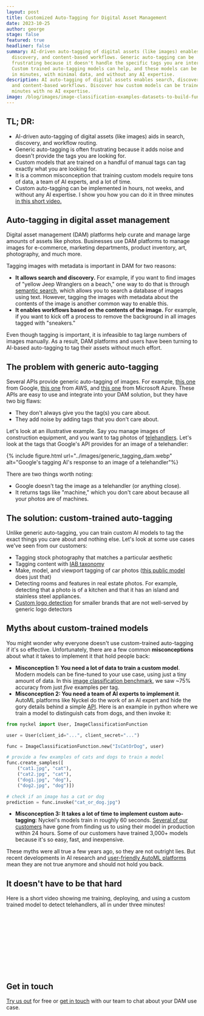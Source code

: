 ```yaml
---
layout: post
title: Customized Auto-Tagging for Digital Asset Management
date: 2023-10-25
author: george
stage: false
featured: true
headliner: false
summary: AI-driven auto-tagging of digital assets (like images) enables search,
  discovery, and content-based workflows. Generic auto-tagging can be
  frustrating because it doesn't handle the specific tags you are interested in.
  Custom trained auto-tagging models can help, and these models can be trained
  in minutes, with minimal data, and without any AI expertise.
description: AI auto-tagging of digital assets enables search, discovery,
  and content-based workflows. Discover how custom models can be trained in
  minutes with no AI expertise.
image: /blog/images/image-classification-examples-datasets-to-build-functions.webp
---
```

## TL; DR:

* AI-driven auto-tagging of digital assets (like images) aids in search, discovery, and workflow routing.
* Generic auto-tagging is often frustrating because it adds noise and doesn't provide the tags you are looking for. 
* Custom models that are trained on a handful of manual tags can tag exactly what you are looking for.
* It is a common misconception that training custom models require tons of data, a team of AI experts, and a lot of time.
* Custom auto-tagging can be implemented in hours, not weeks, and without any AI expertise. I show you how you can do it in three minutes [in this short video.](https://www.loom.com/share/b71afe551eab40e3ab8baefd1f86a16a?sid=e54f559e-91c2-4f69-91c6-6c0e056e06f0)

## Auto-tagging in digital asset management

Digital asset management (DAM) platforms help curate and manage large amounts of assets like photos. Businesses use DAM platforms to manage images for e-commerce, marketing departments, product inventory, art, photography, and much more.

Tagging images with metadata is important in DAM for two reasons:

* **It allows search and discovery.** For example, if you want to find images of "yellow Jeep Wranglers on a beach," one way to do that is through [semantic search](https://www.nyckel.com/semantic-image-search), which allows you to search a database of images using text. However, tagging the images with metadata about the contents of the image is another common way to enable this.
* **It enables workflows based on the contents of the image.** For example, if you want to kick off a process to remove the background in all images tagged with "sneakers."

Even though tagging is important, it is infeasible to tag large numbers of images manually. As a result, DAM platforms and users have been turning to AI-based auto-tagging to tag their assets without much effort.

## The problem with generic auto-tagging

Several APIs provide generic auto-tagging of images. For example, [this one](https://cloud.google.com/vision/docs/drag-and-drop) from Google, [this one](https://aws.amazon.com/rekognition/image-features/) from AWS, and [this one](https://portal.vision.cognitive.azure.com/demo/generic-image-tagging) from Microsoft Azure. These APIs are easy to use and integrate into your DAM solution, but they have two big flaws:

* They don't always give you the tag(s) you care about.
* They add noise by adding tags that you don't care about.

Let's look at an illustrative example. Say you manage images of construction equipment, and you want to tag photos of [telehandlers](https://en.wikipedia.org/wiki/Telescopic_handler). Let's look at the tags that Google's API provides for an image of a telehandler:

{% include figure.html url="../images/generic_tagging_dam.webp" alt="Google's tagging AI's response to an image of a telehandler"%}

There are two things worth noting:

* Google doesn't tag the image as a telehandler (or anything close).
* It returns tags like "machine," which you don't care about because all your photos are of machines.

## The solution: custom-trained auto-tagging

Unlike generic auto-tagging, you can train custom AI models to tag the exact things you care about and nothing else. Let's look at some use cases we've seen from our customers:

* Tagging stock photography that matches a particular aesthetic
* Tagging content with [IAB taxonomy](https://www.nyckel.com/blog/iab-classification/)
* Make, model, and viewport tagging of car photos ([this public model](https://www.nyckel.com/public-functions/vehicle-models-image-classifier) does just that)[](https://www.nyckel.com/public-functions/vehicle-models-image-classifier)
* Detecting rooms and features in real estate photos. For example, detecting that a photo is of a kitchen and that it has an island and stainless steel appliances.
* [Custom logo detection](https://www.nyckel.com/blog/logo-identifier-how-to-detect-your-logo-with-a-custom-image-classifier/) for smaller brands that are not well-served by generic logo detectors

## Myths about custom-trained models

You might wonder why everyone doesn't use custom-trained auto-tagging if it's so effective. Unfortunately, there are a few common **misconceptions** about what it takes to implement it that hold people back:

* **Misconception 1: You need a lot of data to train a custom model**. Modern models can be fine-tuned to your use case, using just a tiny amount of data. In this [image classification benchmark](https://www.nyckel.com/blog/image-classification-benchmark-google-vs-aws-vs-hugging-face-vs-nyckel/), we saw ~75% accuracy from just *five* examples per tag. 
* **Misconception 2: You need a team of AI experts to implement it**. AutoML platforms like Nyckel do the work of an AI expert and hide the gory details behind a simple [API](https://www.nyckel.com/docs). Here is an example in python where we train a model to distinguish cats from dogs, and then invoke it:

```python
from nyckel import User, ImageClassificationFunction

user = User(client_id="...", client_secret="...")

func = ImageClassificationFunction.new("IsCatOrDog", user)

# provide a few examples of cats and dogs to train a model
func.create_samples([
    ("cat1.jpg", "cat"),
    ("cat2.jpg", "cat"),
    ("dog1.jpg", "dog"),
    ("dog2.jpg", "dog")])

# check if an image has a cat or dog
prediction = func.invoke("cat_or_dog.jpg")
```

* **Misconception 3: It takes a lot of time to implement custom auto-tagging**: Nyckel's models train in roughly 60 seconds. [Several of our customers](https://www.nyckel.com/customers) have gone from finding us to using their model in production within 24 hours. Some of our customers have trained 3,000+ models because it's so easy, fast, and inexpensive.

These myths were all true a few years ago, so they are not outright lies. But recent developments in AI research and [user-friendly AutoML platforms](https://www.nyckel.com/blog/automl-platform-9-features-your-solution-should-include/) mean they are not true anymore and should not hold you back. 

## It doesn't have to be that hard

Here is a short video showing me training, deploying, and using a custom trained model to detect telehandlers, all in under three minutes!

<p align="center" class="responsive-iframe-container">
    <iframe 
        loading="lazy" 
        src="about:blank" 
        data-src="https://www.loom.com/embed/b71afe551eab40e3ab8baefd1f86a16a?sid=1fa7d442-c411-4f93-ab03-36112bbef114" 
        frameborder="0" 
        webkitallowfullscreen 
        mozallowfullscreen 
        allowfullscreen>
    </iframe>
</p>


## Get in touch

[Try us out](https://www.nyckel.com/console) for free or [get in touch](mailto:feedback@nyckel.com) with our team to chat about your DAM use case.